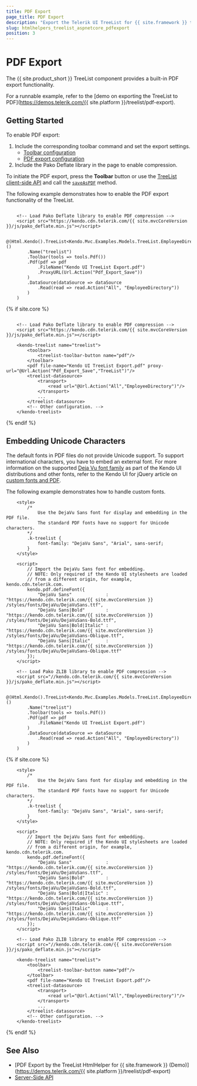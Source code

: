 ```yaml
---
title: PDF Export
page_title: PDF Export
description: "Export the Telerik UI TreeList for {{ site.framework }} to PDF."
slug: htmlhelpers_treelist_aspnetcore_pdfexport
position: 3
---
```


# PDF Export

The {{ site.product_short }} TreeList component provides a built-in PDF export functionality.

For a runnable example, refer to the [demo on exporting the TreeList to PDF](https://demos.telerik.com/{{ site.platform }}/treelist/pdf-export).

## Getting Started

To enable PDF export:

1. Include the corresponding toolbar command and set the export settings.
    * [Toolbar configuration](/api/Kendo.Mvc.UI.Fluent/TreeListToolbarFactory#pdf)
    * [PDF export configuration](/api/Kendo.Mvc.UI.Fluent/TreeListBuilder#pdfsystemactionkendomvcuifluenttreelistpdfsettingsbuildert)
1. Include the Pako Deflate library in the page to enable compression.

To initiate the PDF export, press the **Toolbar** button or use the [TreeList client-side API](https://docs.telerik.com/kendo-ui/api/javascript/ui/treelist) and call the [`saveAsPDF`](https://docs.telerik.com/kendo-ui/api/javascript/ui/treelist/methods/saveaspdf) method.

The following example demonstrates how to enable the PDF export functionality of the TreeList.

```HtmlHelper

    <!-- Load Pako Deflate library to enable PDF compression -->
    <script src="https://kendo.cdn.telerik.com/{{ site.mvcCoreVersion }}/js/pako_deflate.min.js"></script>

    @(Html.Kendo().TreeList<Kendo.Mvc.Examples.Models.TreeList.EmployeeDirectoryModel>()
        .Name("treelist")
        .Toolbar(tools => tools.Pdf())
        .Pdf(pdf => pdf
            .FileName("Kendo UI TreeList Export.pdf")
            .ProxyURL(Url.Action("Pdf_Export_Save"))
        )
        .DataSource(dataSource => dataSource
            .Read(read => read.Action("All", "EmployeeDirectory"))
        )
    )

```
{% if site.core %}
```TagHelper

    <!-- Load Pako Deflate library to enable PDF compression -->
    <script src="https://kendo.cdn.telerik.com/{{ site.mvcCoreVersion }}/js/pako_deflate.min.js"></script>

    <kendo-treelist name="treelist">
        <toolbar>
            <treelist-toolbar-button name="pdf"/>
        </toolbar>
        <pdf file-name="Kendo UI TreeList Export.pdf" proxy-url="@Url.Action("Pdf_Export_Save","TreeList")"/>
        <treelist-datasource>
            <transport>
                <read url="@Url.Action("All","EmployeeDirectory")"/>
            </transport>
            ...
        </treelist-datasource>
        <!-- Other configuration. -->
    </kendo-treelist>

```
{% endif %}


## Embedding Unicode Characters

The default fonts in PDF files do not provide Unicode support. To support international characters, you have to embed an external font. For more information on the supported [Deja Vu font family](https://dejavu-fonts.github.io) as part of the Kendo UI distributions and other fonts, refer to the Kendo UI for jQuery article on [custom fonts and PDF](https://docs.telerik.com/kendo-ui/framework/drawing/pdf-output/embedded-fonts).

The following example demonstrates how to handle custom fonts.

```HtmlHelper
    <style>
        /*
            Use the DejaVu Sans font for display and embedding in the PDF file.
            The standard PDF fonts have no support for Unicode characters.
        */
        .k-treelist {
            font-family: "DejaVu Sans", "Arial", sans-serif;
        }
    </style>

    <script>
        // Import the DejaVu Sans font for embedding.
        // NOTE: Only required if the Kendo UI stylesheets are loaded
        // from a different origin, for example, kendo.cdn.telerik.com.
        kendo.pdf.defineFont({
            "DejaVu Sans"             : "https://kendo.cdn.telerik.com/{{ site.mvcCoreVersion }}    /styles/fonts/DejaVu/DejaVuSans.ttf",
            "DejaVu Sans|Bold"        : "https://kendo.cdn.telerik.com/{{ site.mvcCoreVersion }}    /styles/fonts/DejaVu/DejaVuSans-Bold.ttf",
            "DejaVu Sans|Bold|Italic" : "https://kendo.cdn.telerik.com/{{ site.mvcCoreVersion }}    /styles/fonts/DejaVu/DejaVuSans-Oblique.ttf",
            "DejaVu Sans|Italic"      : "https://kendo.cdn.telerik.com/{{ site.mvcCoreVersion }}    /styles/fonts/DejaVu/DejaVuSans-Oblique.ttf"
        });
    </script>

    <!-- Load Pako ZLIB library to enable PDF compression -->
    <script src="//kendo.cdn.telerik.com/{{ site.mvcCoreVersion }}/js/pako_deflate.min.js"></script>

    @(Html.Kendo().TreeList<Kendo.Mvc.Examples.Models.TreeList.EmployeeDirectoryModel>()
        .Name("treelist")
        .Toolbar(tools => tools.Pdf())
        .Pdf(pdf => pdf
            .FileName("Kendo UI TreeList Export.pdf")
        )
        .DataSource(dataSource => dataSource
            .Read(read => read.Action("All", "EmployeeDirectory"))
        )
    )
```
{% if site.core %}
```TagHelper
    <style>
        /*
            Use the DejaVu Sans font for display and embedding in the PDF file.
            The standard PDF fonts have no support for Unicode characters.
        */
        .k-treelist {
            font-family: "DejaVu Sans", "Arial", sans-serif;
        }
    </style>

    <script>
        // Import the DejaVu Sans font for embedding.
        // NOTE: Only required if the Kendo UI stylesheets are loaded
        // from a different origin, for example, kendo.cdn.telerik.com.
        kendo.pdf.defineFont({
            "DejaVu Sans"             : "https://kendo.cdn.telerik.com/{{ site.mvcCoreVersion }}    /styles/fonts/DejaVu/DejaVuSans.ttf",
            "DejaVu Sans|Bold"        : "https://kendo.cdn.telerik.com/{{ site.mvcCoreVersion }}    /styles/fonts/DejaVu/DejaVuSans-Bold.ttf",
            "DejaVu Sans|Bold|Italic" : "https://kendo.cdn.telerik.com/{{ site.mvcCoreVersion }}    /styles/fonts/DejaVu/DejaVuSans-Oblique.ttf",
            "DejaVu Sans|Italic"      : "https://kendo.cdn.telerik.com/{{ site.mvcCoreVersion }}    /styles/fonts/DejaVu/DejaVuSans-Oblique.ttf"
        });
    </script>

    <!-- Load Pako ZLIB library to enable PDF compression -->
    <script src="//kendo.cdn.telerik.com/{{ site.mvcCoreVersion }}/js/pako_deflate.min.js"></script>

    <kendo-treelist name="treelist">
        <toolbar>
            <treelist-toolbar-button name="pdf"/>
        </toolbar>
        <pdf file-name="Kendo UI TreeList Export.pdf"/>
        <treelist-datasource>
            <transport>
                <read url="@Url.Action("All","EmployeeDirectory")"/>
            </transport>
            ...
        </treelist-datasource>
        <!-- Other configuration. -->
    </kendo-treelist>

```
{% endif %}

## See Also

* [PDF Export by the TreeList HtmlHelper for {{ site.framework }} (Demo)](https://demos.telerik.com/{{ site.platform }}/treelist/pdf-export)
* [Server-Side API](/api/treelist)
